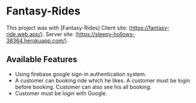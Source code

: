 # Fantasy-Rides

This project was with [Fantasy-Rides]
Client site: (https://fantasy-ride.web.app/).
Server site: (https://sleepy-hollows-38364.herokuapp.com/).

## Available Features

- Using firebase google sign-in authentication system.
- A customer can booking ride which he likes. A customer must be login before booking. Customer can also see his all booking.
- Customer must be login with Google.
